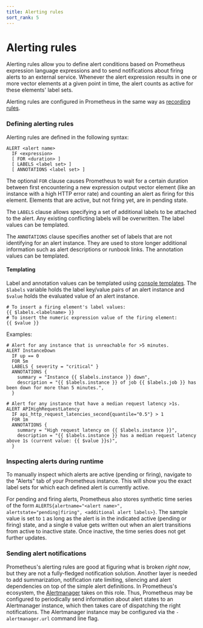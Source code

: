 ```yaml
---
title: Alerting rules
sort_rank: 5
---
```


# Alerting rules

Alerting rules allow you to define alert conditions based on Prometheus
expression language expressions and to send notifications about firing alerts
to an external service. Whenever the alert expression results in one or more
vector elements at a given point in time, the alert counts as active for these
elements' label sets.

Alerting rules are configured in Prometheus in the same way as [recording
rules](../../querying/rules).

### Defining alerting rules

Alerting rules are defined in the following syntax:

    ALERT <alert name>
      IF <expression>
      [ FOR <duration> ]
      [ LABELS <label set> ]
      [ ANNOTATIONS <label set> ]

The optional `FOR` clause causes Prometheus to wait for a certain duration
between first encountering a new expression output vector element (like an
instance with a high HTTP error rate) and counting an alert as firing for this
element. Elements that are active, but not firing yet, are in pending state.

The `LABELS` clause allows specifying a set of additional labels to be attached
to the alert. Any existing conflicting labels will be overwritten. The label
values can be templated.

The `ANNOTATIONS` clause specifies another set of labels that are not
identifying for an alert instance. They are used to store longer additional
information such as alert descriptions or runbook links. The annotation values
can be templated.

#### Templating

Label and annotation values can be templated using [console templates](../../visualization/consoles).
The `$labels` variable holds the label key/value pairs of an alert instance
and `$value` holds the evaluated value of an alert instance.

    # To insert a firing element's label values:
    {{ $labels.<labelname> }}
    # To insert the numeric expression value of the firing element:
    {{ $value }}

Examples:

    # Alert for any instance that is unreachable for >5 minutes.
    ALERT InstanceDown
      IF up == 0
      FOR 5m
      LABELS { severity = "critical" }
      ANNOTATIONS {
        summary = "Instance {{ $labels.instance }} down",
        description = "{{ $labels.instance }} of job {{ $labels.job }} has been down for more than 5 minutes.",
      }

    # Alert for any instance that have a median request latency >1s.
    ALERT APIHighRequestLatency
      IF api_http_request_latencies_second{quantile="0.5"} > 1
      FOR 1m
      ANNOTATIONS {
        summary = "High request latency on {{ $labels.instance }}",
        description = "{{ $labels.instance }} has a median request latency above 1s (current value: {{ $value }}s)",
      }

### Inspecting alerts during runtime

To manually inspect which alerts are active (pending or firing), navigate to
the "Alerts" tab of your Prometheus instance. This will show you the exact
label sets for which each defined alert is currently active.

For pending and firing alerts, Prometheus also stores synthetic time series of
the form `ALERTS{alertname="<alert name>", alertstate="pending|firing", <additional alert labels>}`.
The sample value is set to `1` as long as the alert is in the indicated active
(pending or firing) state, and a single `0` value gets written out when an alert
transitions from active to inactive state. Once inactive, the time series does
not get further updates.

### Sending alert notifications

Prometheus's alerting rules are good at figuring what is broken *right now*,
but they are not a fully-fledged notification solution. Another layer is needed
to add summarization, notification rate limiting, silencing and alert
dependencies on top of the simple alert definitions. In Prometheus's ecosystem,
the [Alertmanager](../alertmanager) takes on this
role. Thus, Prometheus may be configured to periodically send information about
alert states to an Alertmanager instance, which then takes care of dispatching
the right notifications. The Alertmanager instance may be configured via the
`-alertmanager.url` command line flag.
